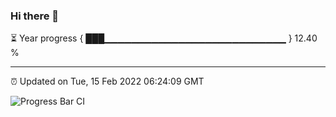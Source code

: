 ### Hi there 👋

⏳ Year progress { ███▁▁▁▁▁▁▁▁▁▁▁▁▁▁▁▁▁▁▁▁▁▁▁▁▁▁▁ } 12.40 %

---

⏰ Updated on Tue, 15 Feb 2022 06:24:09 GMT

![Progress Bar CI](https://github.com/ZhaoGui/ZhaoGui/workflows/Progress%20Bar%20CI/badge.svg)
